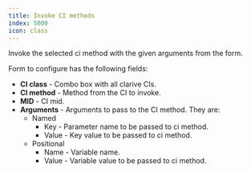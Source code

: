```yaml
---
title: Invoke CI methods
index: 5000
icon: class
---
```


Invoke the selected ci method with the given arguments from the form.

Form to configure has the following fields:

- **CI class** - Combo box with all clarive CIs.
- **CI method** - Method from the CI to invoke.
- **MID** - CI mid.
- **Arguments** - Arguments to pass to the CI method. They are:
   - Named
     - Key - Parameter name to be passed to ci method.
     - Value - Key value to be passed to ci method.
   - Positional
     - Name - Variable name.
     - Value - Variable value to be passed to ci method.